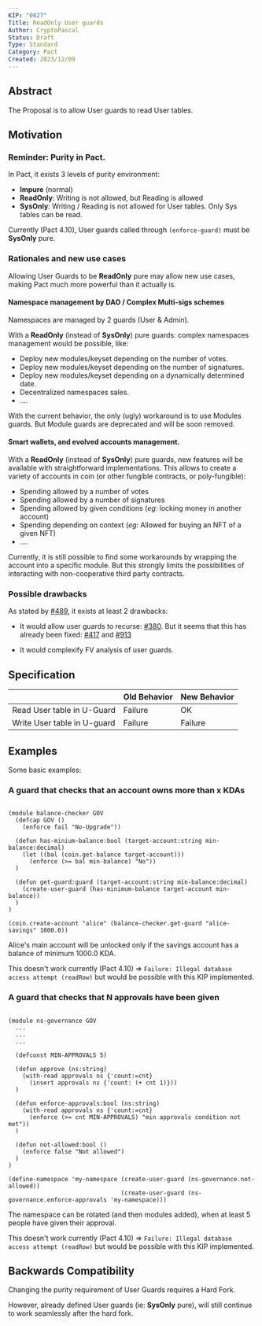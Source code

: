 ```yaml
---
KIP: "0027"
Title: ReadOnly User guards
Author: CryptoPascal
Status: Draft
Type: Standard
Category: Pact
Created: 2023/12/09
---
```


## Abstract

The Proposal is to allow User guards to read User tables.


## Motivation

### Reminder: Purity in Pact.

In Pact, it exists 3 levels of purity environment:
  - **Impure** (normal)
  - **ReadOnly**: Writing is not allowed, but Reading is allowed
  - **SysOnly**: Writing / Reading is not allowed for User tables. Only Sys tables can be read.

Currently (Pact 4.10), User guards called through `(enforce-guard)` must be **SysOnly** pure.

### Rationales and new use cases

Allowing User Guards to be **ReadOnly** pure may allow new use cases, making Pact much more powerful than it actually is.


#### Namespace management by DAO / Complex Multi-sigs schemes

Namespaces are managed by 2 guards (User & Admin).

With a **ReadOnly** (instead of **SysOnly**) pure guards: complex namespaces management would be possible, like:

- Deploy new modules/keyset depending on the number of votes.
- Deploy new modules/keyset depending on the number of signatures.
- Deploy new modules/keyset depending on a dynamically determined date.
- Decentralized namespaces sales.
- ....

With the current behavior, the only (ugly) workaround is to use Modules guards.
But Module guards are deprecated and will be soon removed.


#### Smart wallets, and evolved accounts management.

With a **ReadOnly** (instead of **SysOnly**) pure guards, new features will be available with straightforward implementations.
This allows to create a variety of accounts in coin (or other fungible contracts, or poly-fungible):

- Spending allowed by a number of votes
- Spending allowed by a number of signatures
- Spending allowed by given conditions (*eg:* locking money in another account)
- Spending depending on context (*eg:* Allowed for buying an NFT of a given NFT)
- ....

Currently, it is still possible to find some workarounds by wrapping the account into a specific module.
But this strongly limits the possibilities of interacting with non-cooperative third party contracts.

### Possible drawbacks

As stated by [#489](https://github.com/kadena-io/pact/issues/489), it exists at least 2 drawbacks:

- It would allow user guards to recurse: [#380](https://github.com/kadena-io/pact/issues/380). But it seems that this has already been fixed:
[#417](https://github.com/kadena-io/pact/pull/417) and [#913](https://github.com/kadena-io/pact/pull/913)

- It would complexify FV analysis of user guards.


## Specification


|                              | Old Behavior  | New Behavior |
|------------------------------| ------------- | -------------|
| Read User table in U-Guard   | Failure       | OK           |
| Write User table in U-guard  | Failure       | Failure      |





## Examples

Some basic examples:

### A guard that checks that an account owns more than x KDAs

```pact

(module balance-checker GOV
  (defcap GOV ()
    (enforce fail "No-Upgrade"))

  (defun has-minium-balance:bool (target-account:string min-balance:decimal)
    (let ((bal (coin.get-balance target-account)))
      (enforce (>= bal min-balance) "No"))
  )

  (defun get-guard:guard (target-account:string min-balance:decimal)
    (create-user-guard (has-minimum-balance target-account min-balance))
  )
)

(coin.create-account "alice" (balance-checker.get-guard "alice-savings" 1000.0))

```
Alice's main account will be unlocked only if the savings account has a balance of minimum 1000.0 KDA.

This doesn't work currently (Pact 4.10) => `Failure: Illegal database access attempt (readRow)` but would be possible with this KIP implemented.


### A guard that checks that N approvals have been given

```pact

(module ns-governance GOV
  ...
  ...
  ...

  (defconst MIN-APPROVALS 5)

  (defun approve (ns:string)
    (with-read approvals ns {'count:=cnt}
      (insert approvals ns {'count: (+ cnt 1)}))
  )

  (defun enforce-approvals:bool (ns:string)
    (with-read approvals ns {'count:=cnt}
      (enforce (>= cnt MIN-APPROVALS) "min approvals condition not met"))
  )

  (defun not-allowed:bool ()
    (enforce false "Not allowed")
  )
)

(define-namespace 'my-namespace (create-user-guard (ns-governance.not-allowed))
                                (create-user-guard (ns-governance.enforce-approvals 'my-namespace)))
```

The namespace can be rotated (and then modules added), when at least 5 people have given their approval.

This doesn't work currently (Pact 4.10) => `Failure: Illegal database access attempt (readRow)` but would be possible with this KIP implemented.




## Backwards Compatibility

Changing the purity requirement of User Guards requires a Hard Fork.

However, already defined User guards (ie: **SysOnly** pure), will still continue to work seamlessly after the hard fork.
